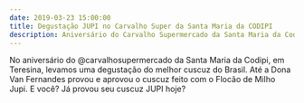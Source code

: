 ```yaml
---
date: 2019-03-23 15:00:00
title: Degustação JUPI no Carvalho Super da Santa Maria da CODIPI
description: Aniversário do Carvalho Supermercado da Santa Maria da Codipi.
---
```


No aniversário do @carvalhosupermercado da Santa Maria da Codipi, em Teresina, levamos uma degustação do melhor cuscuz do Brasil. Até a Dona Van Fernandes provou e aprovou o cuscuz feito com o Flocão de Milho Jupi. E você? Já provou seu cuscuz JUPI hoje?
